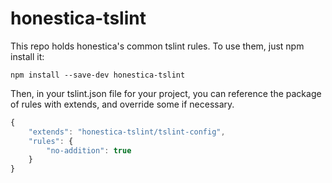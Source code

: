 # honestica-tslint
This repo holds honestica's common tslint rules. To use them, just npm install it:

`npm install --save-dev honestica-tslint`

Then, in your tslint.json file for your project, you can reference the package of rules with extends, and override some if necessary.

```javascript
{
    "extends": "honestica-tslint/tslint-config",
    "rules": {
        "no-addition": true
    }
}
```
